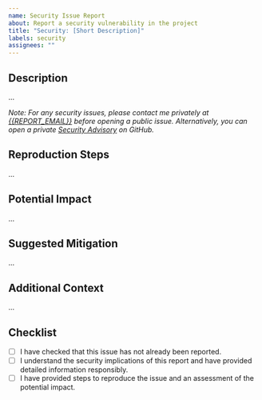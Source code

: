 ```yaml
---
name: Security Issue Report
about: Report a security vulnerability in the project
title: "Security: [Short Description]"
labels: security
assignees: ""
---
```


## Description

<!-- A clear and concise description of what the security issue is. -->

...

_Note: For any security issues, please contact me privately at [{{REPORT_EMAIL}}][{{REPORT_EMAIL}}] before opening a public issue. Alternatively, you can open a private [Security Advisory][security-advisories] on GitHub._

## Reproduction Steps

<!-- Steps to reproduce the security vulnerability. -->

...

## Potential Impact

<!-- Discuss the potential impact of this vulnerability. -->

...

## Suggested Mitigation

<!-- If you have ideas for how to fix the issue, list them here. -->

...

## Additional Context

<!-- Any additional information that might be relevant. -->

...

## Checklist

- [ ] I have checked that this issue has not already been reported.
- [ ] I understand the security implications of this report and have provided detailed information responsibly.
- [ ] I have provided steps to reproduce the issue and an assessment of the potential impact.

[{{REPORT_EMAIL}}]: mailto:{{REPORT_EMAIL}}
[security-advisories]: {{SECURITY_URL}}
